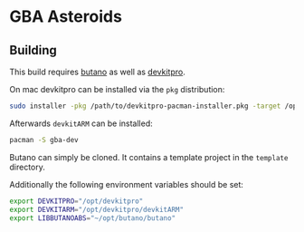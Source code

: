 # GBA Asteroids

## Building

This build requires [butano](https://github.com/GValiente/butano) as well as [devkitpro](https://devkitpro.org/wiki/Getting_Started).

On mac devkitpro can be installed via the `pkg` distribution:

```sh
sudo installer -pkg /path/to/devkitpro-pacman-installer.pkg -target /opt/devkitpro
```

Afterwards `devkitARM` can be installed:

```sh
pacman -S gba-dev
```

Butano can simply be cloned. It contains a template project in the `template` directory.

Additionally the following environment variables should be set:

```sh
export DEVKITPRO="/opt/devkitpro"
export DEVKITARM="/opt/devkitpro/devkitARM"
export LIBBUTANOABS="~/opt/butano/butano"
```
